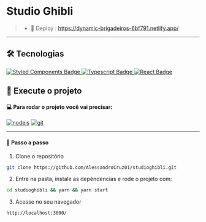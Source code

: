 
# Studio Ghibli

> - 🔗 Deploy : https://dynamic-brigadeiros-6bf791.netlify.app/

---

## :hammer_and_wrench: Tecnologias

<div align="left">
   <a href="https://styled-components.com/" target="_blank">
    <img src="https://img.shields.io/badge/styled--components-DB7093?style=for-the-badge&logo=styled-components&logoColor=white" alt="Styled Components Badge"/>
  </a>
   <a href="https://www.typescriptlang.org/" target="_blank">
    <img src="https://img.shields.io/badge/typescript-%23007ACC.svg?style=for-the-badge&logo=typescript&logoColor=white" alt="Typescript Badge"/>
  </a>
  <a href="https://www.typescriptlang.org/" target="_blank">
    <img src="https://img.shields.io/badge/react-%2307ACC.svg?style=for-the-badge&logo=react&logoColor=black" alt="React Badge"/>
  </a>

</div>

## :rocket: Execute o projeto

#### 💻 Para rodar o projeto você vai precisar:

<a href="https://nodejs.org/en/" target="_blank"><img src="https://img.shields.io/badge/Node-v16.13.2-brightgreen" alt="nodejs"></a>
<a href="https://git-scm.com/" target="_blank"><img src="https://img.shields.io/badge/Git-2.35.1%20-red" alt="git"></a>

---

#### :compass: Passo a passo

1. Clone o repositório

```bash
git clone https://github.com/AlessandroCruz01/studioghibli.git
```

2. Entre na pasta, instale as depêndencias e rode o projeto com:

```bash
cd studioghibli && yarn && yarn start
```

3. Acesse no seu navegador

```bash
http://localhost:3000/
```
